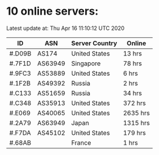 # 10 online servers:

Latest update at: Thu Apr 16 11:10:12 UTC 2020

| ID | ASN | Server Country | Online |
| -- | --- | -------------- | ------ |
| #.D09B | AS174 | United States | 13 hrs |
| #.7F1D | AS63949 | Singapore | 78 hrs |
| #.9FC3 | AS53889 | United States | 6 hrs |
| #.1F2B | AS49392 | Russia | 2 hrs |
| #.C133 | AS51659 | Russia | 34 hrs |
| #.C348 | AS35913 | United States | 372 hrs |
| #.E069 | AS40065 | United States | 2635 hrs |
| #.2A79 | AS63949 | Japan | 1315 hrs |
| #.F7DA | AS45102 | United States | 179 hrs |
| #.68AB |  | France | 1 hrs |

